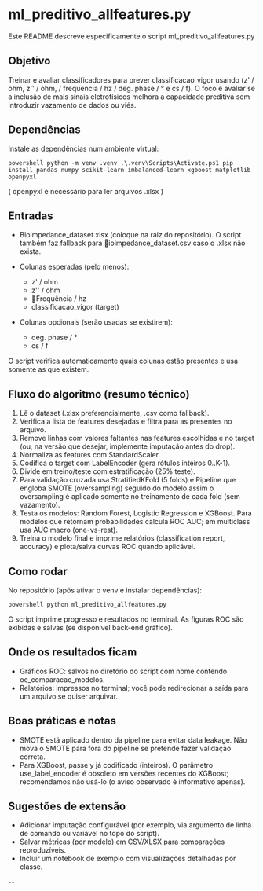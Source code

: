 ﻿# ml_preditivo_allfeatures.py

Este README descreve especificamente o script ml_preditivo_allfeatures.py 

## Objetivo

Treinar e avaliar classificadores para prever classificacao_vigor usando (z' / ohm, z'' / ohm, / frequencia / hz / deg. phase / ° e cs / f).
O foco é avaliar se a inclusão de mais sinais eletrofísicos melhora a capacidade preditiva sem introduzir vazamento de dados ou viés.

## Dependências

Instale as dependências num ambiente virtual:

`powershell
python -m venv .venv
.\.venv\Scripts\Activate.ps1
pip install pandas numpy scikit-learn imbalanced-learn xgboost matplotlib openpyxl
`

( openpyxl é necessário para ler arquivos .xlsx )

## Entradas

- Bioimpedance_dataset.xlsx (coloque na raiz do repositório). O script também faz fallback para ioimpedance_dataset.csv caso o .xlsx não exista.
- Colunas esperadas (pelo menos):
  - z' / ohm
  - z'' / ohm
  - Frequência / hz
  - classificacao_vigor (target)

- Colunas opcionais (serão usadas se existirem):

  - deg. phase / °
  - cs / f

O script verifica automaticamente quais colunas estão presentes e usa somente as que existem.

## Fluxo do algoritmo (resumo técnico)

1. Lê o dataset (.xlsx preferencialmente, .csv como fallback).
2. Verifica a lista de features desejadas e filtra para as presentes no arquivo.
3. Remove linhas com valores faltantes nas features escolhidas e no target (ou, na versão que desejar, implemente imputação antes do drop).
4. Normaliza as features com StandardScaler.
5. Codifica o target com LabelEncoder (gera rótulos inteiros 0..K-1).
6. Divide em treino/teste com estratificação (25% teste).
7. Para validação cruzada usa StratifiedKFold (5 folds) e Pipeline que engloba SMOTE (oversampling) seguido do modelo  assim o oversampling é aplicado somente no treinamento de cada fold (sem vazamento).
8. Testa os modelos: Random Forest, Logistic Regression e XGBoost. Para modelos que retornam probabilidades calcula ROC AUC; em multiclass usa AUC macro (one-vs-rest).
9. Treina o modelo final e imprime relatórios (classification report, accuracy) e plota/salva curvas ROC quando aplicável.

## Como rodar

No repositório (após ativar o venv e instalar dependências):

`powershell
python ml_preditivo_allfeatures.py
`

O script imprime progresso e resultados no terminal. As figuras ROC são exibidas e salvas (se disponível back-end gráfico).

## Onde os resultados ficam

- Gráficos ROC: salvos no diretório do script com nome contendo 
oc_comparacao_modelos.
- Relatórios: impressos no terminal; você pode redirecionar a saída para um arquivo se quiser arquivar.

## Boas práticas e notas

- SMOTE está aplicado dentro da pipeline para evitar data leakage. Não mova o SMOTE para fora do pipeline se pretende fazer validação correta.
- Para XGBoost, passe y já codificado (inteiros). O parâmetro use_label_encoder é obsoleto em versões recentes do XGBoost; recomendamos não usá-lo (o aviso observado é informativo apenas).


## Sugestões de extensão

- Adicionar imputação configurável (por exemplo, via argumento de linha de comando ou variável no topo do script).
- Salvar métricas (por modelo) em CSV/XLSX para comparações reproduzíveis.
- Incluir um notebook de exemplo com visualizações detalhadas por classe.

--


